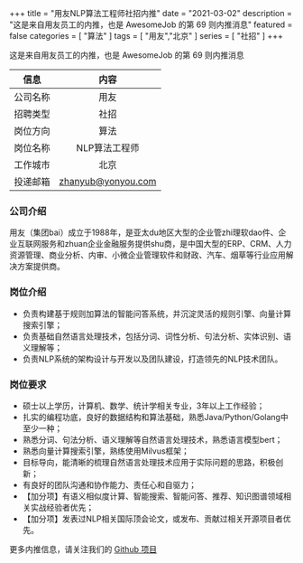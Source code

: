 +++
title = "用友NLP算法工程师社招内推"
date = "2021-03-02"
description = "这是来自用友员工的内推，也是 AwesomeJob 的第 69 则内推消息"
featured = false
categories = [
    "算法"
]
tags = [
    "用友","北京"
]
series = [
    "社招"
]
+++

这是来自用友员工的内推，也是 AwesomeJob 的第 69 则内推消息
<!--more-->

| 信息 | 内容 |
| :-----:| :----: |
| 公司名称 | 用友 |
| 招聘类型 | 社招 |
| 岗位方向 | 算法 |
| 岗位名称 | NLP算法工程师 |
| 工作城市 | 北京 |
| 投递邮箱 | zhanyub@yonyou.com |

### 公司介绍

用友（集团bai）成立于1988年，是亚太du地区大型的企业管zhi理软dao件、企业互联网服务和zhuan企业金融服务提供shu商，是中国大型的ERP、CRM、人力资源管理、商业分析、内审、小微企业管理软件和财政、汽车、烟草等行业应用解决方案提供商。

### 岗位介绍

- 负责构建基于规则加算法的智能问答系统，并沉淀灵活的规则引擎、向量计算搜索引擎；
- 负责基础自然语言处理技术，包括分词、词性分析、句法分析、实体识别、语义理解等；
- 负责NLP系统的架构设计与开发以及团队建设，打造领先的NLP技术团队。

### 岗位要求

- 硕士以上学历，计算机、数学、统计学相关专业，3年以上工作经验；
- 扎实的编程功底，良好的数据结构和算法基础，熟悉Java/Python/Golang中至少一种；
- 熟悉分词、句法分析、语义理解等自然语言处理技术，熟悉语言模型bert；
- 熟悉向量计算搜索引擎，熟练使用Milvus框架；
- 目标导向，能清晰的梳理自然语言处理技术应用于实际问题的思路，积极创新；
- 有良好的团队沟通和协作能力、责任心和自驱力；
- 【加分项】有语义相似度计算、智能搜索、智能问答、推荐、知识图谱领域相关实战经验者优先；
- 【加分项】发表过NLP相关国际顶会论文，或发布、贡献过相关开源项目者优先。

更多内推信息，请关注我们的 [Github 项目](https://github.com/Dikea/AwesomeJob)

